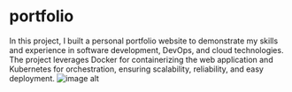 # portfolio
In this project, I built a personal portfolio website to demonstrate my skills and experience in software  development, DevOps, and cloud technologies. The project leverages Docker for containerizing the web  application and Kubernetes for orchestration, ensuring scalability, reliability, and easy deployment.
![image alt](https://github.com/user-attachments/assets/e8aa0e17-56a5-4810-a57f-62951b58d32b)
